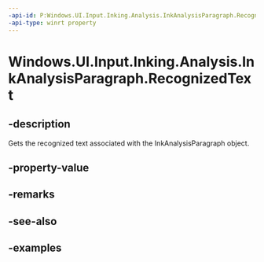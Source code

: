 ```yaml
---
-api-id: P:Windows.UI.Input.Inking.Analysis.InkAnalysisParagraph.RecognizedText
-api-type: winrt property
---
```


<!-- Property syntax.
public string RecognizedText { get; }
-->

# Windows.UI.Input.Inking.Analysis.InkAnalysisParagraph.RecognizedText

## -description

Gets the recognized text associated with the InkAnalysisParagraph object.

## -property-value

## -remarks

## -see-also

## -examples

